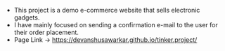 * This project is a demo e-commerce website that sells electronic gadgets.
* I have mainly focused on sending a confirmation e-mail to the user for their order placement.
* Page Link -> https://devanshusawarkar.github.io/tinker.project/
